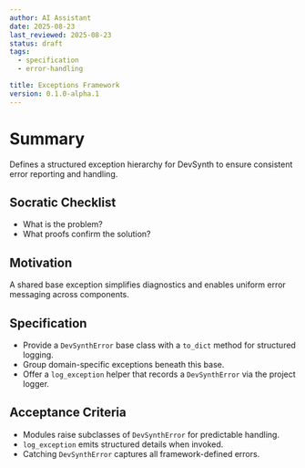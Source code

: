 ```yaml
---
author: AI Assistant
date: 2025-08-23
last_reviewed: 2025-08-23
status: draft
tags:
  - specification
  - error-handling

title: Exceptions Framework
version: 0.1.0-alpha.1
---
```


# Summary

Defines a structured exception hierarchy for DevSynth to ensure consistent error reporting and handling.

## Socratic Checklist
- What is the problem?
- What proofs confirm the solution?

## Motivation
A shared base exception simplifies diagnostics and enables uniform error messaging across components.

## Specification
- Provide a `DevSynthError` base class with a `to_dict` method for structured logging.
- Group domain-specific exceptions beneath this base.
- Offer a `log_exception` helper that records a `DevSynthError` via the project logger.

## Acceptance Criteria
- Modules raise subclasses of `DevSynthError` for predictable handling.
- `log_exception` emits structured details when invoked.
- Catching `DevSynthError` captures all framework-defined errors.
